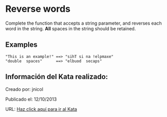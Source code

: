 # Reverse words
Complete the function that accepts a string parameter, and reverses each word in the string. **All** spaces in the string should be retained.

## Examples
```
"This is an example!" ==> "sihT si na !elpmaxe"
"double  spaces"      ==> "elbuod  secaps"
```

## Información del Kata realizado:
Creado por: jnicol

Publicado el: 12/10/2013

URL: [Haz click aquí para ir al Kata](https://www.codewars.com/kata/5259b20d6021e9e14c0010d4)